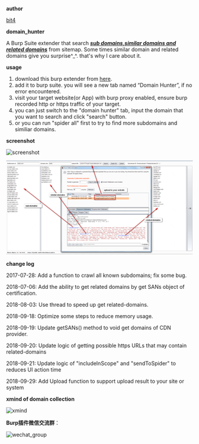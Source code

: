 **author**

[bit4](https://github.com/bit4woo)

**domain_hunter**

A Burp Suite extender that search *<u>**sub domains,similar domains and related domains**</u>* from sitemap. Some times similar domain and related domains give you surprise^_^. that's why I care about it.

**usage**

1. download this burp extender from [here](https://github.com/bit4woo/domain_hunter/releases).
2. add it to burp suite. you will see a new tab named “Domain Hunter”, if  no error encountered. 
3. visit your target website(or App) with burp proxy enabled, ensure burp recorded http or https traffic of your target.
4. you can just switch to the "domain hunter" tab, input the domain that you want to search and click "search" button.
5. or you can  run "spider all" first to try to find more subdomains and similiar domains. 

**screenshot**

![screenshot](doc/domain-hunter-v0.3.png)

![domain-hunter-v1.1](doc/domain-hunter-v1.1.png)

**change log**

2017-07-28: Add a function to crawl all known subdomains; fix some bug.

2018-07-06: Add the ability to get related domains by get SANs object of certification.  

2018-08-03: Use thread to speed up get related-domains.

2018-09-18: Optimize some steps to reduce memory usage.

2018-09-19: Update getSANs() method to void get domains of CDN provider.

2018-09-20: Update logic of getting possible https URLs that may contain related-domains

2018-09-21: Update logic of "includeInScope" and "sendToSpider" to reduces UI action time

2018-09-29: Add Upload function to support  upload result to your site or system

**xmind of domain collection**

![xmind](doc/xmind.png)

**Burp插件微信交流群**：

![wechat_group](doc/wechat_group.jpg)